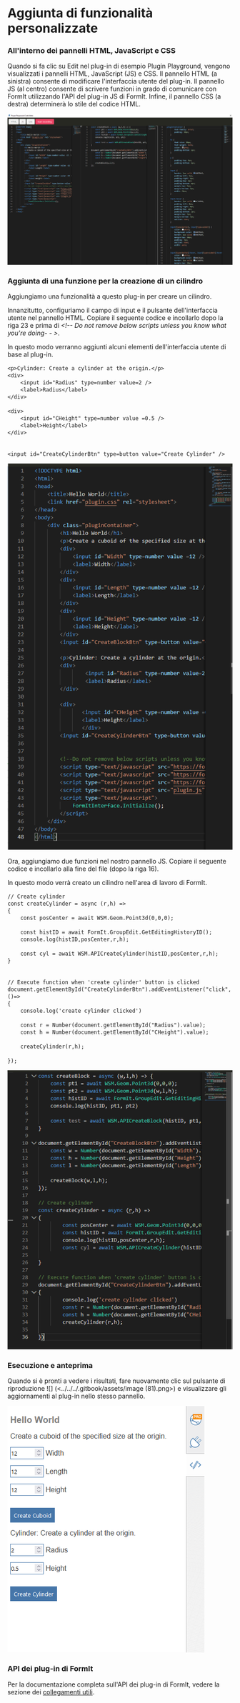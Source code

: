 # Aggiunta di funzionalità personalizzate

### All'interno dei pannelli HTML, JavaScript e CSS

Quando si fa clic su Edit nel plug-in di esempio Plugin Playground, vengono visualizzati i pannelli HTML, JavaScript (JS) e CSS. Il pannello HTML (a sinistra) consente di modificare l'interfaccia utente del plug-in. Il pannello JS (al centro) consente di scrivere funzioni in grado di comunicare con FormIt utilizzando l'API del plug-in JS di FormIt. Infine, il pannello CSS (a destra) determinerà lo stile del codice HTML.

![](<../../../.gitbook/assets/image (27).png>)

### Aggiunta di una funzione per la creazione di un cilindro

Aggiungiamo una funzionalità a questo plug-in per creare un cilindro.

Innanzitutto, configuriamo il campo di input e il pulsante dell'interfaccia utente nel pannello HTML. Copiare il seguente codice e incollarlo dopo la riga 23 e prima di _\<!-- Do not remove below scripts unless you know what you're doing- - >_.

In questo modo verranno aggiunti alcuni elementi dell'interfaccia utente di base al plug-in.

```
<p>Cylinder: Create a cylinder at the origin.</p>
<div>
    <input id="Radius" type=number value=2 />
    <label>Radius</label>
</div>

<div>
    <input id="CHeight" type=number value =0.5 />
    <label>Height</label>
</div>


<input id="CreateCylinderBtn" type=button value="Create Cylinder" />

```

![](<../../../.gitbook/assets/image (86).png>)

Ora, aggiungiamo due funzioni nel nostro pannello JS. Copiare il seguente codice e incollarlo alla fine del file (dopo la riga 16).

In questo modo verrà creato un cilindro nell'area di lavoro di FormIt.

```
// Create cylinder
const createCylinder = async (r,h) =>
{
    const posCenter = await WSM.Geom.Point3d(0,0,0);

    const histID = await FormIt.GroupEdit.GetEditingHistoryID();
    console.log(histID,posCenter,r,h);

    const cyl = await WSM.APICreateCylinder(histID,posCenter,r,h);
}


// Execute function when 'create cylinder' button is clicked
document.getElementById("CreateCylinderBtn").addEventListener("click", ()=>
{
    console.log('create cylinder clicked')

    const r = Number(document.getElementById("Radius").value);
    const h = Number(document.getElementById("CHeight").value);

    createCylinder(r,h);

});
```

![](<../../../.gitbook/assets/image (82).png>)

### Esecuzione e anteprima

Quando si è pronti a vedere i risultati, fare nuovamente clic sul pulsante di riproduzione ![] (<../../../.gitbook/assets/image (81).png>) e visualizzare gli aggiornamenti al plug-in nello stesso pannello.

![](<../../../.gitbook/assets/image (14).png>)

### API dei plug-in di FormIt

Per la documentazione completa sull'API dei plug-in di FormIt, vedere la sezione dei [collegamenti utili](../useful-links.md).
